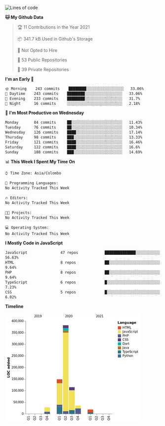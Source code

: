 
<!--START_SECTION:waka-->
![Lines of code](https://img.shields.io/badge/From%20Hello%20World%20I%27ve%20Written-732737%20lines%20of%20code-blue)

**🐱 My Github Data** 

> 🏆 11 Contributions in the Year 2021
 > 
> 📦 341.7 kB Used in Github's Storage 
 > 
> 🚫 Not Opted to Hire
 > 
> 📜 53 Public Repositories 
 > 
> 🔑 39 Private Repositories  
 > 
**I'm an Early 🐤** 

```text
🌞 Morning    243 commits    ████████░░░░░░░░░░░░░░░░░   33.06% 
🌆 Daytime    243 commits    ████████░░░░░░░░░░░░░░░░░   33.06% 
🌃 Evening    233 commits    ████████░░░░░░░░░░░░░░░░░   31.7% 
🌙 Night      16 commits     ░░░░░░░░░░░░░░░░░░░░░░░░░   2.18%

```
📅 **I'm Most Productive on Wednesday** 

```text
Monday       84 commits     ██░░░░░░░░░░░░░░░░░░░░░░░   11.43% 
Tuesday      76 commits     ██░░░░░░░░░░░░░░░░░░░░░░░   10.34% 
Wednesday    126 commits    ████░░░░░░░░░░░░░░░░░░░░░   17.14% 
Thursday     98 commits     ███░░░░░░░░░░░░░░░░░░░░░░   13.33% 
Friday       121 commits    ████░░░░░░░░░░░░░░░░░░░░░   16.46% 
Saturday     122 commits    ████░░░░░░░░░░░░░░░░░░░░░   16.6% 
Sunday       108 commits    ███░░░░░░░░░░░░░░░░░░░░░░   14.69%

```


📊 **This Week I Spent My Time On** 

```text
⌚︎ Time Zone: Asia/Colombo

💬 Programming Languages: 
No Activity Tracked This Week

🔥 Editors: 
No Activity Tracked This Week

🐱‍💻 Projects: 
No Activity Tracked This Week

💻 Operating System: 
No Activity Tracked This Week

```

**I Mostly Code in JavaScript** 

```text
JavaScript               47 repos            ██████████████░░░░░░░░░░░   56.63% 
HTML                     8 repos             ██░░░░░░░░░░░░░░░░░░░░░░░   9.64% 
PHP                      8 repos             ██░░░░░░░░░░░░░░░░░░░░░░░   9.64% 
TypeScript               6 repos             █░░░░░░░░░░░░░░░░░░░░░░░░   7.23% 
CSS                      5 repos             █░░░░░░░░░░░░░░░░░░░░░░░░   6.02%

```


**Timeline**

![Chart not found](https://raw.githubusercontent.com/ccweerasinghe1994/ccweerasinghe1994/master/charts/bar_graph.png) 


<!--END_SECTION:waka-->
